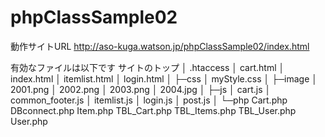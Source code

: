# phpClassSample02

動作サイトURL
http://aso-kuga.watson.jp/phpClassSample02/index.html

有効なファイルは以下です
サイトのトップ
│  .htaccess
│  cart.html
│  index.html
│  itemlist.html
│  login.html
│
├─css
│      myStyle.css
│
├─image
│      2001.png
│      2002.png
│      2003.png
│      2004.jpg
│
├─js
│      cart.js
│      common_footer.js
│      itemlist.js
│      login.js
│      post.js
│
└─php
        Cart.php
        DBconnect.php
        Item.php
        TBL_Cart.php
        TBL_Items.php
        TBL_User.php
        User.php
